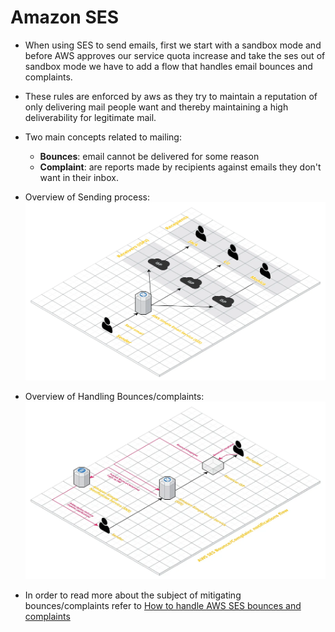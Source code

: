 # Amazon SES
- When using SES to send emails, first we start with a sandbox mode and before AWS approves our service quota increase and take the ses out of sandbox mode we have to add a flow that handles email bounces and complaints.
- These rules are enforced by aws as they try to maintain a reputation of only delivering mail people want and thereby maintaining a high deliverability for legitimate mail.
- Two main concepts related to mailing:
    - **Bounces**: email cannot be delivered for some reason
    - **Complaint**: are reports made by recipients against emails they don't want in their inbox.
- Overview of Sending process:
![Sending process](./../assets/aws/ses-process.webp)
- Overview of Handling Bounces/complaints:
![Sending process](./../assets/aws/ses-bounces-complaints.webp)

- In order to read more about the subject of mitigating bounces/complaints refer to [How to handle AWS SES bounces and complaints](https://medium.com/@serbanmihai/how-to-handle-aws-ses-bounces-and-complaints-53d6e7455443)